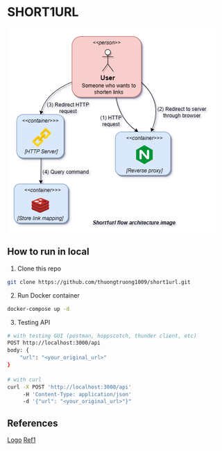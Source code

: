 # SHORT1URL

<img align="center" src="public/architecture.png" alt="architecture_img">

## How to run in local

1. Clone this repo

```bash
git clone https://github.com/thuongtruong1009/short1url.git
```

2. Run Docker container

```bash
docker-compose up -d
```

3. Testing API

```bash
# with testing GUI (postman, hoppscotch, thunder client, etc)
POST http://localhost:3000/api
body: {
    "url": "<your_original_url>"
}

# with curl
curl -X POST 'http://localhost:3000/api'
     -H 'Content-Type: application/json' 
     -d '{"url": "<your_original_url>"}"
```

## References

[Logo](https://icon-icons.com/icon/link/102162)
[Ref1](https://liamhieuvu.com/url-shortener-with-golang-and-mysql)